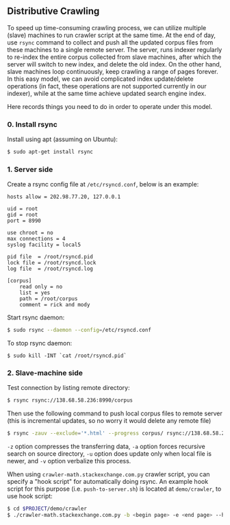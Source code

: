 ## Distributive Crawling

To speed up time-consuming crawling process, we can utilize multiple (slave) machines
to run crawler script at the same time.
At the end of day, use `rsync` command to collect and push all the updated corpus
files from these machines to a single remote server.
The server, runs indexer regularly to re-index the entire corpus collected from slave
machines, after which the server will switch to new index, and delete the old index.
On the other hand, slave machines loop continuously, keep crawling a range of pages
forever.
In this easy model, we can avoid complicated index update/delete operations (in fact,
these operations are not supported currently in our indexer), while at the same time
achieve updated search engine index.

Here records things you need to do in order to operate under this model.

### 0. Install rsync
Install using apt (assuming on Ubuntu):
```sh
$ sudo apt-get install rsync
```

### 1. Server side
Create a rsync config file at `/etc/rsyncd.conf`, below is an example:
```
hosts allow = 202.98.77.20, 127.0.0.1

uid = root
gid = root
port = 8990

use chroot = no
max connections = 4
syslog facility = local5

pid file  = /root/rsyncd.pid
lock file = /root/rsyncd.lock
log file  = /root/rsyncd.log

[corpus]
	read only = no
	list = yes
	path = /root/corpus
	comment = rick and mody
```

Start rsync daemon:
```sh
$ sudo rsync --daemon --config=/etc/rsyncd.conf
```

To stop rsync daemon:
```
$ sudo kill -INT `cat /root/rsyncd.pid`
```

### 2. Slave-machine side
Test connection by listing remote directory:
```sh
$ rsync rsync://138.68.58.236:8990/corpus
```

Then use the following command to push local corpus files to remote server
(this is incremental updates, so no worry it would delete any remote file)
```sh
$ rsync -zauv --exclude='*.html' --progress corpus/ rsync://138.68.58.236:8990/corpus
```
`-z` option compresses the transferring data, `-a` option forces recursive search on
source directory, `-u` option does update only when local file is newer, and `-v` option
verbalize this process.

When using `crawler-math.stackexchange.com.py`
crawler script, you can specify a "hook script" for automatically doing rsync.
An example hook script for this purpose (i.e. `push-to-server.sh`) is located at
`demo/crawler`, to use hook script:
```sh
$ cd $PROJECT/demo/crawler
$ ./crawler-math.stackexchange.com.py -b <begin page> -e <end page> --hook-script ./push-to-server.sh
```
